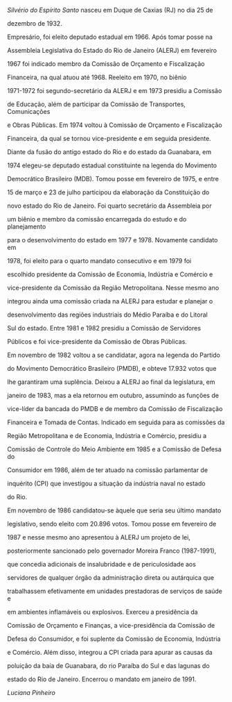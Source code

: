

*Silvério do Espírito Santo* nasceu em Duque de Caxias (RJ) no dia 25 de

dezembro de 1932.



Empresário, foi eleito deputado estadual em 1966. Após tomar posse na

Assembleia Legislativa do Estado do Rio de Janeiro (ALERJ) em fevereiro

1967 foi indicado membro da Comissão de Orçamento e Fiscalização

Financeira, na qual atuou até 1968. Reeleito em 1970, no biênio

1971-1972 foi segundo-secretário da ALERJ e em 1973 presidiu a Comissão

de Educação, além de participar da Comissão de Transportes, Comunicações

e Obras Públicas. Em 1974 voltou à Comissão de Orçamento e Fiscalização

Financeira, da qual se tornou vice-presidente e em seguida presidente.



Diante da fusão do antigo estado do Rio e do estado da Guanabara, em

1974 elegeu-se deputado estadual constituinte na legenda do Movimento

Democrático Brasileiro (MDB). Tomou posse em fevereiro de 1975, e entre

15 de março e 23 de julho participou da elaboração da Constituição do

novo estado do Rio de Janeiro. Foi quarto secretário da Assembleia por

um biênio e membro da comissão encarregada do estudo e do planejamento

para o desenvolvimento do estado em 1977 e 1978. Novamente candidato em

1978, foi eleito para o quarto mandato consecutivo e em 1979 foi

escolhido presidente da Comissão de Economia, Indústria e Comércio e

vice-presidente da Comissão da Região Metropolitana. Nesse mesmo ano

integrou ainda uma comissão criada na ALERJ para estudar e planejar o

desenvolvimento das regiões industriais do Médio Paraíba e do Litoral

Sul do estado. Entre 1981 e 1982 presidiu a Comissão de Servidores

Públicos e foi vice-presidente da Comissão de Obras Públicas.



Em novembro de 1982 voltou a se candidatar, agora na legenda do Partido

do Movimento Democrático Brasileiro (PMDB), e obteve 17.932 votos que

lhe garantiram uma suplência. Deixou a ALERJ ao final da legislatura, em

janeiro de 1983, mas a ela retornou em outubro, assumindo as funções de

vice-líder da bancada do PMDB e de membro da Comissão de Fiscalização

Financeira e Tomada de Contas. Indicado em seguida para as comissões da

Região Metropolitana e de Economia, Indústria e Comércio, presidiu a

Comissão de Controle do Meio Ambiente em 1985 e a Comissão de Defesa do

Consumidor em 1986, além de ter atuado na comissão parlamentar de

inquérito (CPI) que investigou a situação da indústria naval no estado

do Rio.



Em novembro de 1986 candidatou-se àquele que seria seu último mandato

legislativo, sendo eleito com 20.896 votos. Tomou posse em fevereiro de

1987 e nesse mesmo ano apresentou à ALERJ um projeto de lei,

posteriormente sancionado pelo governador Moreira Franco (1987-1991),

que concedia adicionais de insalubridade e de periculosidade aos

servidores de qualquer órgão da administração direta ou autárquica que

trabalhassem efetivamente em unidades prestadoras de serviços de saúde e

em ambientes inflamáveis ou explosivos. Exerceu a presidência da

Comissão de Orçamento e Finanças, a vice-presidência da Comissão de

Defesa do Consumidor, e foi suplente da Comissão de Economia, Indústria

e Comércio. Além disso, integrou a CPI criada para apurar as causas da

poluição da baía de Guanabara, do rio Paraíba do Sul e das lagunas do

estado do Rio de Janeiro. Encerrou o mandato em janeiro de 1991.



*Luciana Pinheiro*




